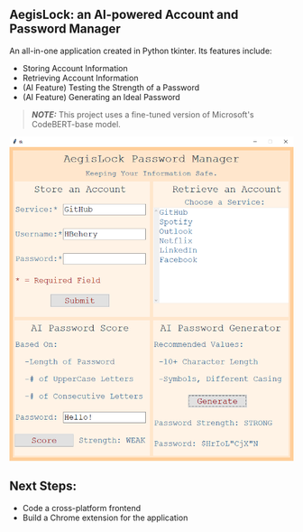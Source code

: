 ## AegisLock: an AI-powered Account and Password Manager

An all-in-one application created in Python tkinter. Its features include:

- Storing Account Information
- Retrieving Account Information
- (AI Feature) Testing the Strength of a Password
- (AI Feature) Generating an Ideal Password

> **_NOTE:_** This project uses a fine-tuned version of Microsoft's CodeBERT-base model.

![Image of Current Application Interface](AegisLock.png)

## Next Steps:

- Code a cross-platform frontend
- Build a Chrome extension for the application
